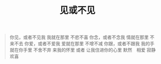 ﻿---
layout: post
title: 见或不见
categories: [history]
tags: [sotry]
---


>你见，或者不见我
>我就在那里
>不悲不喜
>你念，或者不念我
>情就在那里
>不来不去
>你爱，或者不爱我
>爱就在那里
>不增不减
>你跟，或者不跟我
>我的手就在你手里
>不舍不弃
>来我的怀里
>或者
>让我住进你的心里
>默然　相爱
>寂静　欢喜
